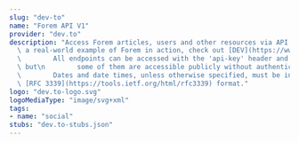 ```yaml
---
slug: "dev-to"
name: "Forem API V1"
provider: "dev.to"
description: "Access Forem articles, users and other resources via API.\n        For\
  \ a real-world example of Forem in action, check out [DEV](https://www.dev.to).\n\
  \        All endpoints can be accessed with the 'api-key' header and a accept header,\
  \ but\n        some of them are accessible publicly without authentication.\n\n\
  \        Dates and date times, unless otherwise specified, must be in\n        the\
  \ [RFC 3339](https://tools.ietf.org/html/rfc3339) format."
logo: "dev.to-logo.svg"
logoMediaType: "image/svg+xml"
tags:
- name: "social"
stubs: "dev.to-stubs.json"
---
```

